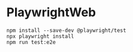 # PlaywrightWeb
```
npm install --save-dev @playwright/test
npx playwright install
npm run test:e2e
```